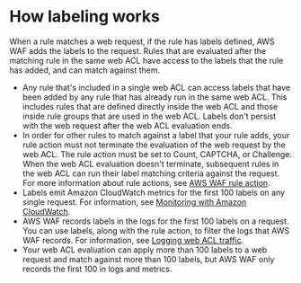 # How labeling works<a name="waf-rule-label-overview"></a>

When a rule matches a web request, if the rule has labels defined, AWS WAF adds the labels to the request\. Rules that are evaluated after the matching rule in the same web ACL have access to the labels that the rule has added, and can match against them\. 
+ Any rule that's included in a single web ACL can access labels that have been added by any rule that has already run in the same web ACL\. This includes rules that are defined directly inside the web ACL and those inside rule groups that are used in the web ACL\. Labels don't persist with the web request after the web ACL evaluation ends\. 
+ In order for other rules to match against a label that your rule adds, your rule action must not terminate the evaluation of the web request by the web ACL\. The rule action must be set to Count, CAPTCHA, or Challenge\. When the web ACL evaluation doesn't terminate, subsequent rules in the web ACL can run their label matching criteria against the request\. For more information about rule actions, see [AWS WAF rule action](waf-rule-action.md)\. 
+ Labels emit Amazon CloudWatch metrics for the first 100 labels on any single request\. For information, see [Monitoring with Amazon CloudWatch](monitoring-cloudwatch.md)\.
+ AWS WAF records labels in the logs for the first 100 labels on a request\. You can use labels, along with the rule action, to filter the logs that AWS WAF records\. For information, see [Logging web ACL traffic](logging.md)\.
+ Your web ACL evaluation can apply more than 100 labels to a web request and match against more than 100 labels, but AWS WAF only records the first 100 in logs and metrics\. 